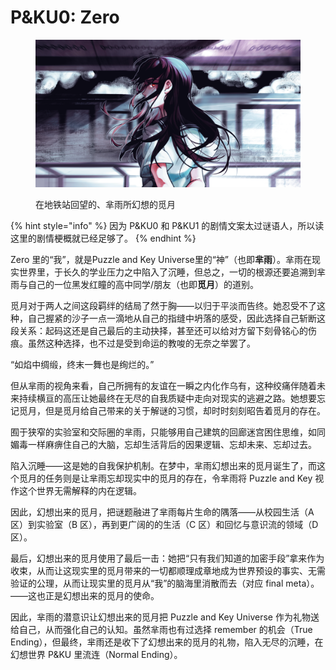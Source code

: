 # P\&KU0: Zero

<figure><img src="../../../.gitbook/assets/p&#x26;ku0pic_1 (1).png" alt=""><figcaption><p>在地铁站回望的、芈雨所幻想的觅月</p></figcaption></figure>

{% hint style="info" %}
因为 P\&KU0 和 P\&KU1 的剧情文案太过谜语人，所以读这里的剧情梗概就已经足够了。
{% endhint %}

Zero 里的“我”，就是Puzzle and Key Universe里的“神”（也即**芈雨**）。芈雨在现实世界里，于长久的学业压力之中陷入了沉睡，但总之，一切的根源还要追溯到芈雨与自己的一位黑发红瞳的高中同学/朋友（也即**觅月**）的道别。

觅月对于两人之间这段羁绊的结局了然于胸——以归于平淡而告终。她忍受不了这种，自己握紧的沙子一点一滴地从自己的指缝中坍落的感受，因此选择自己斩断这段关系：起码这还是自己最后的主动抉择，甚至还可以给对方留下刻骨铭心的伤痕。虽然这种选择，也不过是受到命运的教唆的无奈之举罢了。

“如焰中绸缎，终末一舞也是绚烂的。”



但从芈雨的视角来看，自己所拥有的友谊在一瞬之内化作乌有，这种绞痛伴随着未来持续横亘的高压让她最终在无尽的自我质疑中走向对现实的逃避之路。她想要忘记觅月，但是觅月给自己带来的关于解谜的习惯，却时时刻刻昭告着觅月的存在。



囿于狭窄的实验室和交际圈的芈雨，只能够用自己建筑的回廊迷宫困住思维，如同媚毒一样麻痹住自己的大脑，忘却生活背后的因果逻辑、忘却未来、忘却过去。

陷入沉睡——这是她的自我保护机制。在梦中，芈雨幻想出来的觅月诞生了，而这个觅月的任务则是让芈雨忘却现实中的觅月的存在，令芈雨将 Puzzle and Key 视作这个世界无需解释的内在逻辑。



因此，幻想出来的觅月，把谜题融进了芈雨每片生命的隅落——从校园生活（A 区）到实验室（B 区），再到更广阔的的生活（C 区）和回忆与意识流的领域（D 区）。

最后，幻想出来的觅月使用了最后一击：她把“只有我们知道的加密手段”拿来作为收束，从而让这现实里的觅月带来的一切都顺理成章地成为世界预设的事实、无需验证的公理，从而让现实里的觅月从“我”的脑海里消散而去（对应 final meta）。——这也正是幻想出来的觅月的使命。

因此，芈雨的潜意识让幻想出来的觅月把 Puzzle and Key Universe 作为礼物送给自己，从而强化自己的认知。虽然芈雨也有过选择 remember 的机会（True Ending），但最终，芈雨还是收下了幻想出来的觅月的礼物，陷入无尽的沉睡，在幻想世界 P\&KU 里流连（Normal Ending）。
